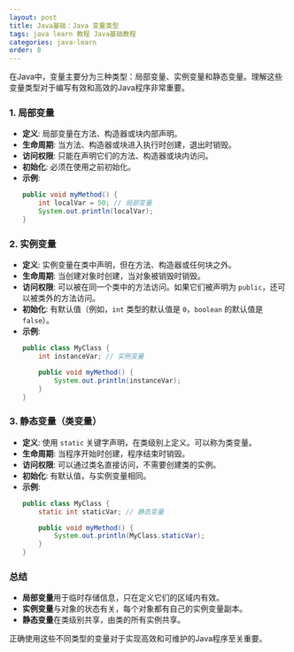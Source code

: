 ```yaml
---
layout: post
title: Java基础：Java 变量类型
tags: java learn 教程 Java基础教程
categories: java-learn
order: 8
---
```

在Java中，变量主要分为三种类型：局部变量、实例变量和静态变量。理解这些变量类型对于编写有效和高效的Java程序非常重要。

### 1. 局部变量
- **定义**: 局部变量在方法、构造器或块内部声明。
- **生命周期**: 当方法、构造器或块进入执行时创建，退出时销毁。
- **访问权限**: 只能在声明它们的方法、构造器或块内访问。
- **初始化**: 必须在使用之前初始化。
- **示例**:
  ```java
  public void myMethod() {
      int localVar = 50; // 局部变量
      System.out.println(localVar);
  }
  ```

### 2. 实例变量
- **定义**: 实例变量在类中声明，但在方法、构造器或任何块之外。
- **生命周期**: 当创建对象时创建，当对象被销毁时销毁。
- **访问权限**: 可以被在同一个类中的方法访问。如果它们被声明为 `public`，还可以被类外的方法访问。
- **初始化**: 有默认值（例如，`int` 类型的默认值是 `0`，`boolean` 的默认值是 `false`）。
- **示例**:
  ```java
  public class MyClass {
      int instanceVar; // 实例变量

      public void myMethod() {
          System.out.println(instanceVar);
      }
  }
  ```

### 3. 静态变量（类变量）
- **定义**: 使用 `static` 关键字声明，在类级别上定义。可以称为类变量。
- **生命周期**: 当程序开始时创建，程序结束时销毁。
- **访问权限**: 可以通过类名直接访问，不需要创建类的实例。
- **初始化**: 有默认值，与实例变量相同。
- **示例**:
  ```java
  public class MyClass {
      static int staticVar; // 静态变量

      public void myMethod() {
          System.out.println(MyClass.staticVar);
      }
  }
  ```

### 总结
- **局部变量**用于临时存储信息，只在定义它们的区域内有效。
- **实例变量**与对象的状态有关，每个对象都有自己的实例变量副本。
- **静态变量**在类级别共享，由类的所有实例共享。

正确使用这些不同类型的变量对于实现高效和可维护的Java程序至关重要。